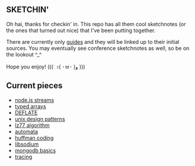 ## SKETCHIN'

Oh hai, thanks for checkin' in. This repo has all them cool sketchnotes (or the ones that turned out nice) that I've been putting together. 

There are currently only [guides](https://github.com/lrlna/sketchin/tree/master/guides) and they will be linked up to their initial sources. You may eventually see conference sketchnotes as well, so be on the lookout ^_^


Hope you enjoy! (((ೕ( ･ㅂ･ )و )))

## Current pieces

- [node.js streams](https://github.com/lrlna/sketchin/blob/master/guides/node-streams.md)
- [typed arrays](https://github.com/lrlna/sketchin/blob/master/guides/typed-arrays.md)
- [DEFLATE](https://github.com/lrlna/sketchin/blob/master/guides/deflate.md)
- [unix design patterns](https://github.com/lrlna/sketchin/blob/master/guides/unix-design-patterns.md)
- [lz77 algorithm](https://github.com/lrlna/sketchin/blob/master/guides/lz77.md)
- [automata](https://github.com/lrlna/sketchin/blob/master/guides/automata.md)
- [huffman coding](https://github.com/lrlna/sketchin/blob/master/guides/huffman-trees.md)
- [libsodium](https://github.com/lrlna/sketchin/blob/master/guides/libsodium.md)
- [mongodb basics](https://github.com/lrlna/sketchin/blob/master/guides/mongodb-basics.md)
- [tracing](https://github.com/lrlna/fketchin/blob/master/guides/tracing.md)

